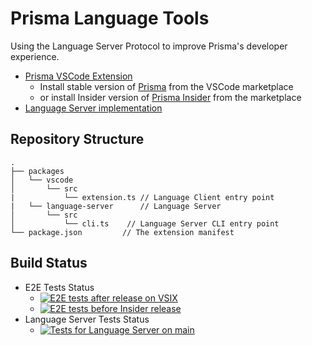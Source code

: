 # Prisma Language Tools

Using the Language Server Protocol to improve Prisma's developer experience.

- [Prisma VSCode Extension](packages/vscode)
  - Install stable version of [Prisma](https://marketplace.visualstudio.com/items?itemName=Prisma.prisma) from the VSCode marketplace
  - or install Insider version of [Prisma Insider](https://marketplace.visualstudio.com/items?itemName=Prisma.prisma-insider) from the marketplace
- [Language Server implementation](packages/language-server)

## Repository Structure

```
.
├── packages
│   └── vscode
│       └── src
|           └── extension.ts // Language Client entry point
|   └── language-server      // Language Server
│       └── src
│           └── cli.ts    // Language Server CLI entry point
└── package.json         // The extension manifest
```

## Build Status

- E2E Tests Status
  - [![E2E tests after release on VSIX](https://github.com/prisma/language-tools/workflows/E2E%20tests%20after%20release%20on%20VSIX/badge.svg?branch=main)](https://github.com/prisma/language-tools/actions/workflows/e2e_published_vsix.yml?query=branch%3Amain)
  - [![E2E tests before Insider release](https://github.com/prisma/language-tools/workflows/5.%20Integration%20tests%20in%20VSCode%20folder%20with%20published%20LS/badge.svg?branch=main)](https://github.com/prisma/language-tools/actions/workflows/5_e2e_tests.yml?query=branch%3Amain)
- Language Server Tests Status
  - [![Tests for Language Server on `main`](https://github.com/prisma/language-tools/workflows/3.%20Unit%20tests%20for%20LS%20and%20publish/badge.svg?branch=main)](https://github.com/prisma/language-tools/actions/workflows/3_LS_tests_publish.yml?query=branch%3Amain)
